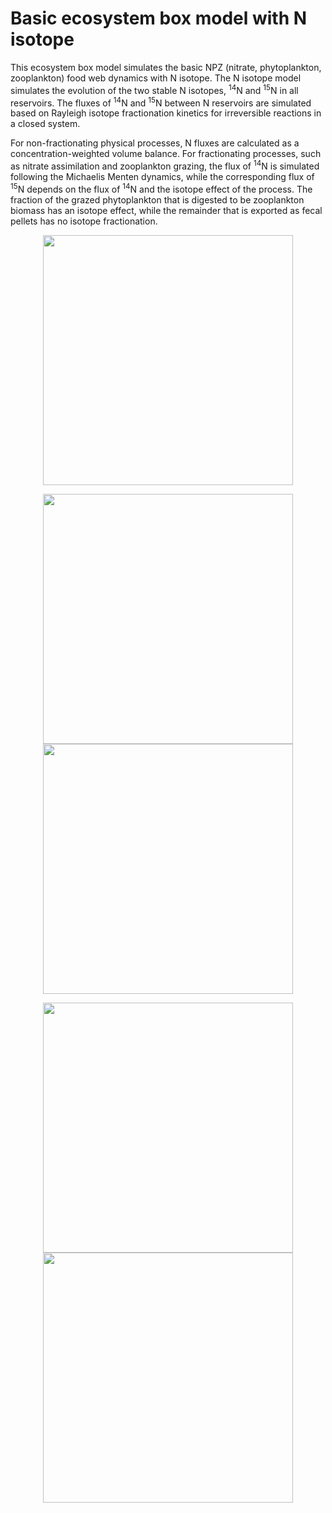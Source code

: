 # Basic ecosystem box model with N isotope

This ecosystem box model simulates the basic NPZ (nitrate, phytoplankton, zooplankton) food web dynamics with N isotope. The N isotope model simulates the evolution of the two stable N isotopes, <sup>14</sup>N and <sup>15</sup>N in all reservoirs. The fluxes of <sup>14</sup>N and <sup>15</sup>N between N reservoirs are simulated based on Rayleigh isotope fractionation kinetics for irreversible reactions in a closed system. 

For non-fractionating physical processes, N fluxes are calculated as a concentration-weighted volume balance. For fractionating processes, such as nitrate assimilation and zooplankton grazing, the flux of <sup>14</sup>N is simulated following the Michaelis Menten dynamics, while the corresponding flux of <sup>15</sup>N depends on the flux of <sup>14</sup>N and the isotope effect of the process. The fraction of the grazed phytoplankton that is digested to be zooplankton biomass has an isotope effect, while the remainder that is exported as fecal pellets has no isotope fractionation.

<p align="middle">
  <img src="https://user-images.githubusercontent.com/47376014/122094595-57879500-cdda-11eb-9b0f-be88ccf26d6b.PNG" width="400">
</p>

<p align="middle">
  <img src="https://user-images.githubusercontent.com/47376014/122096498-a3d3d480-cddc-11eb-908e-c9ef121eb255.png" width="400"> 
  <img src="https://user-images.githubusercontent.com/47376014/122096337-738c3600-cddc-11eb-9d44-080029fb8c76.png" width="400">
</p>

<p align="middle">
  <img src="https://user-images.githubusercontent.com/47376014/122096517-a7675b80-cddc-11eb-9e6c-49f3fbdf75a1.png" width="400"> 
  <img src="https://user-images.githubusercontent.com/47376014/122096533-aafae280-cddc-11eb-8071-d57bd2f36866.png" width="400">
</p>
